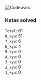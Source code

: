 ![Codewars](https://www.codewars.com/users/PheRum/badges/large)

### Katas solved

`Total`: 61 \
`8_kyu`: 51 \
`7_kyu`: 6 \
`6_kyu`: 4 \
`5_kyu`: 0 \
`4_kyu`: 0 \
`3_kyu`: 0 \
`2_kyu`: 0 \
`1_kyu`: 0
